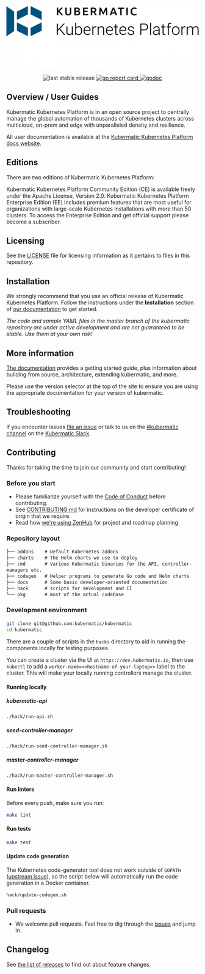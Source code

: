 <p align="center">
  <img src="docs/kkp-logo.png#gh-light-mode-only" width="700px" />
  <img src="docs/kkp-logo-dark.png#gh-dark-mode-only" width="700px" />
</p>

<p align="center">
  <img src="https://img.shields.io/github/v/release/kubermatic/kubermatic" alt="last stable release">

  <a href="https://goreportcard.com/report/k8c.io/kubermatic/v2">
    <img src="https://goreportcard.com/badge/k8c.io/kubermatic/v2" alt="go report card">
  </a>

  <a href="https://pkg.go.dev/k8c.io/kubermatic/v2">
    <img src="https://pkg.go.dev/badge/k8c.io/kubermatic/v2" alt="godoc">
  </a>
</p>

## Overview / User Guides

Kubermatic Kubernetes Platform is in an open source project to centrally manage the global automation of thousands of Kubernetes clusters across multicloud, on-prem and edge with unparalleled density and resilience.

All user documentation is available at the [Kubermatic Kubernetes Platform docs website][21].

## Editions

There are two editions of Kubermatic Kubernetes Platform:

Kubermatic Kubernetes Platform Community Edition (CE) is available freely under the Apache License, Version 2.0.
Kubermatic Kubernetes Platform Enterprise Edition (EE) includes premium features that are most useful for organizations with large-scale Kubernetes installations with more than 50 clusters. To access the Enterprise Edition and get official support please become a subscriber.

## Licensing

See the [LICENSE](LICENSE) file for licensing information as it pertains to files in this repository.

## Installation

We strongly recommend that you use an official release of Kubermatic Kubernetes Platform. Follow the instructions under the **Installation** section of [our documentation][21] to get started.

_The code and sample YAML files in the master branch of the kubermatic repository are under active development and are not guaranteed to be stable. Use them at your own risk!_

## More information

[The documentation][21] provides a getting started guide, plus information about building from source, architecture, extending kubermatic, and more.

Please use the version selector at the top of the site to ensure you are using the appropriate documentation for your version of kubermatic.

## Troubleshooting

If you encounter issues [file an issue][1] or talk to us on the [#kubermatic channel][12] on the [Kubermatic Slack][15].

## Contributing

Thanks for taking the time to join our community and start contributing!

### Before you start

* Please familiarize yourself with the [Code of Conduct][4] before contributing.
* See [CONTRIBUTING.md][2] for instructions on the developer certificate of origin that we require.
* Read how [we're using ZenHub][13] for project and roadmap planning

### Repository layout

```
├── addons    # Default Kubernetes addons
├── charts    # The Helm charts we use to deploy
├── cmd       # Various Kubermatic binaries for the API, controller-managers etc.
├── codegen   # Helper programs to generate Go code and Helm charts
├── docs      # Some basic developer-oriented documentation
├── hack      # scripts for development and CI
└── pkg       # most of the actual codebase
```

### Development environment

```bash
git clone git@github.com:kubermatic/kubermatic
cd kubermatic
```

There are a couple of scripts in the `hacks` directory to aid in running the components locally
for testing purposes.

You can create a cluster via the UI at `https://dev.kubermatic.io`, then use `kubectl` to add a
`worker-name=<<hostname-of-your-laptop>>` label to the cluster. This will make your locally
running controllers manage the cluster.

#### Running locally

##### kubermatic-api

```bash
./hack/run-api.sh
```

##### seed-controller-manager

```bash
./hack/run-seed-controller-manager.sh
```

##### master-controller-manager

```bash
./hack/run-master-controller-manager.sh
```

#### Run linters

Before every push, make sure you run:

```bash
make lint
```
#### Run tests

```bash
make test
```

#### Update code generation

The Kubernetes code-generator tool does not work outside of `GOPATH`
([upstream issue](https://github.com/kubernetes/kubernetes/issues/86753)), so the script
below will automatically run the code generation in a Docker container.

```bash
hack/update-codegen.sh
```

### Pull requests

* We welcome pull requests. Feel free to dig through the [issues][1] and jump in.

## Changelog

See [the list of releases][3] to find out about feature changes.

[1]: https://github.com/kubermatic/kubermatic/issues
[2]: https://github.com/kubermatic/kubermatic/blob/master/CONTRIBUTING.md
[3]: https://github.com/kubermatic/kubermatic/releases
[4]: https://github.com/kubermatic/kubermatic/blob/master/CODE_OF_CONDUCT.md

[12]: https://kubermatic.slack.com/messages/kubermatic
[13]: https://github.com/kubermatic/kubermatic/blob/master/Zenhub.md
[15]: http://slack.kubermatic.io/

[21]: https://docs.kubermatic.com/kubermatic/
